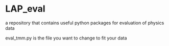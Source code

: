 # LAP_eval
a repository that contains useful python packages for evaluation of physics data

eval_tmm.py is the file you want to change to fit your data
